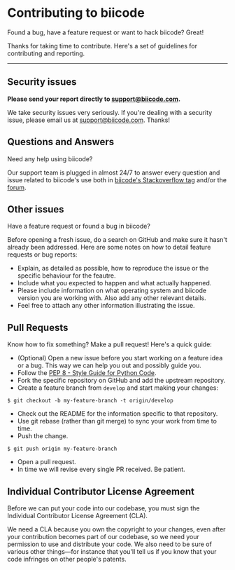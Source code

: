 # Contributing to biicode


Found a bug, have a feature request or want to hack biicode? Great!  

Thanks for taking time to contribute. Here's a set of guidelines for contributing and reporting.

----------


## Security issues


**Please send your report directly to [support@biicode.com](mailto:support@biicode.com).**

We take security issues very seriously. If you're dealing with a security issue, please  email us at [support@biicode.com](mailto:support@biicode.com). Thanks!


## Questions and Answers

Need any help using biicode?

Our support team is plugged in almost 24/7 to answer every question and issue related to biicode's use both in [biicode's Stackoverflow tag](http://stackoverflow.com/questions/tagged/biicode) and/or the [forum](http://forum.biicode.com/).

## Other issues

Have a feature request or found a bug in biicode?  

Before opening a fresh issue, do a search on GitHub and make sure it hasn't already been addressed.
Here are some notes on how to detail feature requests or bug reports:

   * Explain, as detailed as possible, how to reproduce the issue or the specific behaviour for the feautre.
   * Include what you expected to happen and what actually happened.
   * Please include information on what operating system and biicode version you are working with. Also add any other relevant details. 
   * Feel free to attach any other information illustrating the issue. 

## Pull Requests

Know how to fix something? Make a pull request! Here's a quick guide:

* (Optional) Open a new issue before you start working on a feature idea or a bug. This way we can help you out and possibly guide you.
* Follow the [PEP 8 - Style Guide for Python Code](https://www.python.org/dev/peps/pep-0008/).
* Fork the specific repository on GitHub and add the upstream repository.
* Create a feature branch from ``develop`` and start making your changes:

```
$ git checkout -b my-feature-branch -t origin/develop
```

* Check out the README for the information specific to that repository.
* Use git rebase (rather than git merge) to sync your work from time to time.
* Push the change.

```
$ git push origin my-feature-branch
```

* Open a pull request.
* In time we will revise every single PR received. Be patient.


## Individual Contributor License Agreement

Before we can put your code into our codebase, you must sign the Individual Contributor License Agreement (CLA). 

We need a CLA because you own the copyright to your changes, even after your contribution becomes part of our codebase, so we need your permission to use and distribute your code. We also need to be sure of various other things—for instance that you'll tell us if you know that your code infringes on other people's patents.


